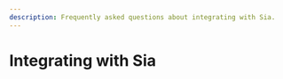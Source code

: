 ```yaml
---
description: Frequently asked questions about integrating with Sia.
---
```


# Integrating with Sia

